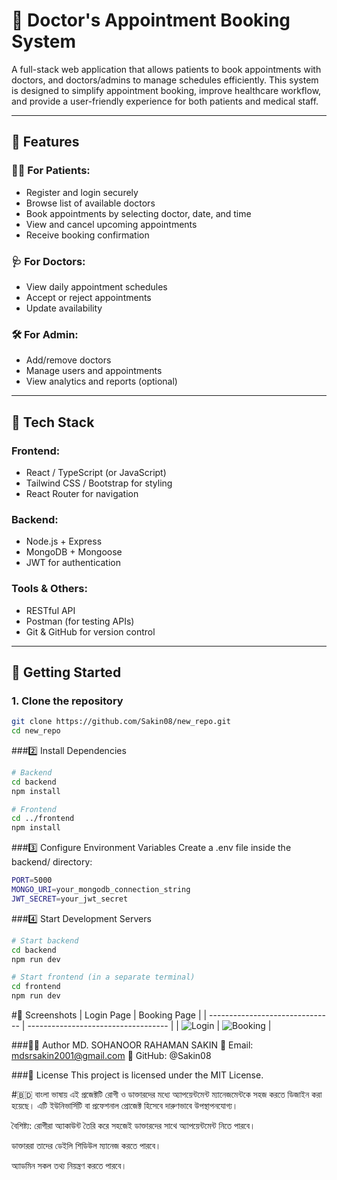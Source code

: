 # 🏥 Doctor's Appointment Booking System

A full-stack web application that allows patients to book appointments with doctors, and doctors/admins to manage schedules efficiently. This system is designed to simplify appointment booking, improve healthcare workflow, and provide a user-friendly experience for both patients and medical staff.

---

## 📌 Features

### 👨‍⚕️ For Patients:
- Register and login securely
- Browse list of available doctors
- Book appointments by selecting doctor, date, and time
- View and cancel upcoming appointments
- Receive booking confirmation

### 🩺 For Doctors:
- View daily appointment schedules
- Accept or reject appointments
- Update availability

### 🛠️ For Admin:
- Add/remove doctors
- Manage users and appointments
- View analytics and reports (optional)

---

## 🧰 Tech Stack

### Frontend:
- React / TypeScript (or JavaScript)
- Tailwind CSS / Bootstrap for styling
- React Router for navigation

### Backend:
- Node.js + Express
- MongoDB + Mongoose 
- JWT for authentication

### Tools & Others:
- RESTful API
- Postman (for testing APIs)
- Git & GitHub for version control

---

## 🚀 Getting Started

### 1. Clone the repository

```bash
git clone https://github.com/Sakin08/new_repo.git
cd new_repo
```
###2️⃣ Install Dependencies
```bash
# Backend
cd backend
npm install

# Frontend
cd ../frontend
npm install

```
###3️⃣ Configure Environment Variables
Create a .env file inside the backend/ directory:
```bash
PORT=5000
MONGO_URI=your_mongodb_connection_string
JWT_SECRET=your_jwt_secret
```

###4️⃣ Start Development Servers
```bash
# Start backend
cd backend
npm run dev

# Start frontend (in a separate terminal)
cd frontend
npm run dev
```

#📸 Screenshots
| Login Page                      | Booking Page                        |
| ------------------------------- | ----------------------------------- |
| ![Login](screenshots/login.png) | ![Booking](screenshots/booking.png) |


###🙋‍♂️ Author
MD. SOHANOOR RAHAMAN SAKIN
📧 Email: mdsrsakin2001@gmail.com
🔗 GitHub: @Sakin08

###📄 License
This project is licensed under the MIT License.

#🇧🇩 বাংলা ভাষায়
এই প্রজেক্টটি রোগী ও ডাক্তারদের মধ্যে অ্যাপয়েন্টমেন্ট ম্যানেজমেন্টকে সহজ করতে ডিজাইন করা হয়েছে। এটি ইউনিভার্সিটি বা প্রফেশনাল প্রোজেক্ট হিসেবে দারুণভাবে উপস্থাপনযোগ্য।

বৈশিষ্ট্য:
রোগীরা অ্যাকাউন্ট তৈরি করে সহজেই ডাক্তারদের সাথে অ্যাপয়েন্টমেন্ট নিতে পারবে।

ডাক্তাররা তাদের ডেইলি শিডিউল ম্যানেজ করতে পারবে।

অ্যাডমিন সকল তথ্য নিয়ন্ত্রণ করতে পারবে।
















